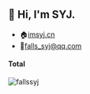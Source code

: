 ## 👋 Hi, I'm SYJ.

- 🏠[imsyj.cn](https://imsyj.cn) 
- 💌[falls_syj@qq.com](mailto:falls_syj@qq.com)

#### Total

<p>
  <img
    src="https://github-readme-stats.vercel.app/api?username=fallssyj&show_icons=true" 
    alt="fallssyj"
  />
</p>

